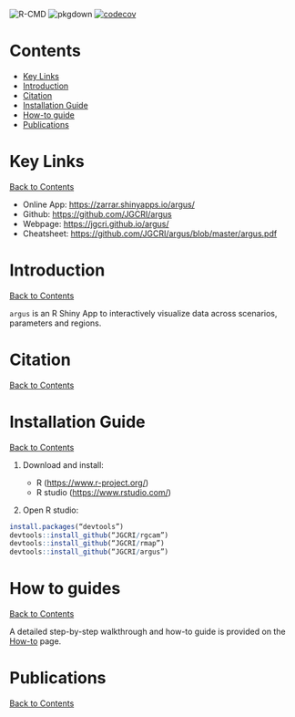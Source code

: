 <!-- badges: start -->
![R-CMD](https://github.com/JGCRI/argus/workflows/R-CMD/badge.svg)
![pkgdown](https://github.com/JGCRI/argus/workflows/pkgdown/badge.svg)
[![codecov](https://codecov.io/gh/JGCRI/argus/branch/dev/graph/badge.svg?token=NDE0ZK7OHN)](https://codecov.io/gh/JGCRI/argus)
<!-- badges: end -->

<!-- ------------------------>
<!-- ------------------------>
# <a name="Contents"></a>Contents
<!-- ------------------------>
<!-- ------------------------>

- [Key Links](#KeyLinks)
- [Introduction](#Introduction)
- [Citation](#Citation)
- [Installation Guide](#InstallGuide)
- [How-to guide](#howto) 
- [Publications](#Publications)

<!-- ------------------------>
<!-- ------------------------>
# <a name="KeyLinks"></a>Key Links
<!-- ------------------------>
<!-- ------------------------>

[Back to Contents](#Contents)

- Online App:  https://zarrar.shinyapps.io/argus/
- Github: https://github.com/JGCRI/argus
- Webpage: https://jgcri.github.io/argus/
- Cheatsheet: https://github.com/JGCRI/argus/blob/master/argus.pdf
  
<!-- ------------------------>
<!-- ------------------------>
# <a name="Introduction"></a>Introduction
<!-- ------------------------>
<!-- ------------------------>

[Back to Contents](#Contents)

`argus` is an R Shiny App to interactively visualize data across scenarios, parameters and regions.


<!-- ------------------------>
<!-- ------------------------>
# <a name="Citation"></a>Citation
<!-- ------------------------>
<!-- ------------------------>

[Back to Contents](#Contents)


<!-- ------------------------>
<!-- ------------------------>
# <a name="InstallGuide"></a>Installation Guide
<!-- ------------------------>
<!-- ------------------------>

[Back to Contents](#Contents)

1. Download and install:
    - R (https://www.r-project.org/)
    - R studio (https://www.rstudio.com/)  
    
    
2. Open R studio:

```r
install.packages(“devtools”)
devtools::install_github(“JGCRI/rgcam”)
devtools::install_github(“JGCRI/rmap”)
devtools::install_github(“JGCRI/argus”)
```

<!-- ------------------------>
<!-- ------------------------>
# <a name="keyfunctions"></a> How to guides
<!-- ------------------------>
<!-- ------------------------>

[Back to Contents](#Contents)

A detailed step-by-step walkthrough and how-to guide is provided on the [How-to](https://jgcri.github.io/argus/articles/vignette_argus.html) page. 


<!-- ------------------------>
<!-- ------------------------>
# <a name="Publications"></a>Publications
<!-- ------------------------>
<!-- ------------------------>

[Back to Contents](#Contents)


  
